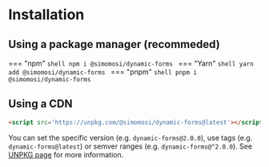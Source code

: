 # Installation
## Using a package manager (recommeded)

=== "npm"
    ```shell
    npm i @simomosi/dynamic-forms
    ```
=== "Yarn"
    ```shell
    yarn add @simomosi/dynamic-forms
    ```
=== "pnpm"
    ```shell
    pnpm i @simomosi/dynamic-forms
    ```

## Using a CDN

```html
<script src='https://unpkg.com/@simomosi/dynamic-forms@latest'></script>
```

You can set the specific version (e.g. `dynamic-forms@2.0.0`), use tags (e.g. `dynamic-forms@latest`) or semver ranges (e.g. `dynamic-forms@^2.0.0`).
See [UNPKG page](https://www.unpkg.com/) for more information.
